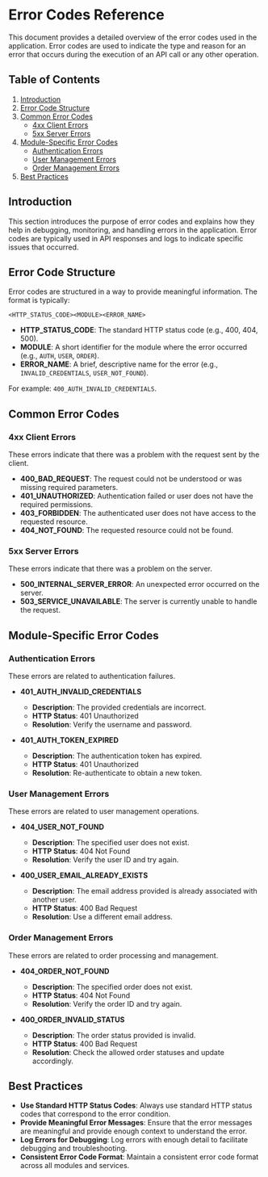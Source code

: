 # Error Codes Reference

This document provides a detailed overview of the error codes used in the application. Error codes are used to indicate the type and reason for an error that occurs during the execution of an API call or any other operation.

## Table of Contents

1. [Introduction](#introduction)
2. [Error Code Structure](#error-code-structure)
3. [Common Error Codes](#common-error-codes)
   - [4xx Client Errors](#4xx-client-errors)
   - [5xx Server Errors](#5xx-server-errors)
4. [Module-Specific Error Codes](#module-specific-error-codes)
   - [Authentication Errors](#authentication-errors)
   - [User Management Errors](#user-management-errors)
   - [Order Management Errors](#order-management-errors)
5. [Best Practices](#best-practices)

## Introduction

This section introduces the purpose of error codes and explains how they help in debugging, monitoring, and handling errors in the application. Error codes are typically used in API responses and logs to indicate specific issues that occurred.

## Error Code Structure

Error codes are structured in a way to provide meaningful information. The format is typically:

`<HTTP_STATUS_CODE><MODULE><ERROR_NAME>`

- **HTTP_STATUS_CODE**: The standard HTTP status code (e.g., 400, 404, 500).
- **MODULE**: A short identifier for the module where the error occurred (e.g., `AUTH`, `USER`, `ORDER`).
- **ERROR_NAME**: A brief, descriptive name for the error (e.g., `INVALID_CREDENTIALS`, `USER_NOT_FOUND`).

For example: `400_AUTH_INVALID_CREDENTIALS`.

## Common Error Codes

### 4xx Client Errors

These errors indicate that there was a problem with the request sent by the client.

- **400_BAD_REQUEST**: The request could not be understood or was missing required parameters.
- **401_UNAUTHORIZED**: Authentication failed or user does not have the required permissions.
- **403_FORBIDDEN**: The authenticated user does not have access to the requested resource.
- **404_NOT_FOUND**: The requested resource could not be found.

### 5xx Server Errors

These errors indicate that there was a problem on the server.

- **500_INTERNAL_SERVER_ERROR**: An unexpected error occurred on the server.
- **503_SERVICE_UNAVAILABLE**: The server is currently unable to handle the request.

## Module-Specific Error Codes

### Authentication Errors

These errors are related to authentication failures.

- **401_AUTH_INVALID_CREDENTIALS**
  - **Description**: The provided credentials are incorrect.
  - **HTTP Status**: 401 Unauthorized
  - **Resolution**: Verify the username and password.

- **401_AUTH_TOKEN_EXPIRED**
  - **Description**: The authentication token has expired.
  - **HTTP Status**: 401 Unauthorized
  - **Resolution**: Re-authenticate to obtain a new token.

### User Management Errors

These errors are related to user management operations.

- **404_USER_NOT_FOUND**
  - **Description**: The specified user does not exist.
  - **HTTP Status**: 404 Not Found
  - **Resolution**: Verify the user ID and try again.

- **400_USER_EMAIL_ALREADY_EXISTS**
  - **Description**: The email address provided is already associated with another user.
  - **HTTP Status**: 400 Bad Request
  - **Resolution**: Use a different email address.

### Order Management Errors

These errors are related to order processing and management.

- **404_ORDER_NOT_FOUND**
  - **Description**: The specified order does not exist.
  - **HTTP Status**: 404 Not Found
  - **Resolution**: Verify the order ID and try again.

- **400_ORDER_INVALID_STATUS**
  - **Description**: The order status provided is invalid.
  - **HTTP Status**: 400 Bad Request
  - **Resolution**: Check the allowed order statuses and update accordingly.

## Best Practices

- **Use Standard HTTP Status Codes**: Always use standard HTTP status codes that correspond to the error condition.
- **Provide Meaningful Error Messages**: Ensure that the error messages are meaningful and provide enough context to understand the error.
- **Log Errors for Debugging**: Log errors with enough detail to facilitate debugging and troubleshooting.
- **Consistent Error Code Format**: Maintain a consistent error code format across all modules and services.
